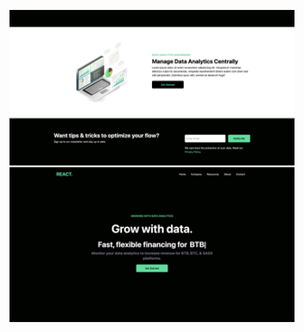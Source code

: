 ![Alt text](./screenshot.png?raw=true "Optional Title")
![Alt text](./screenshot2.png?raw=true "Optional Title")